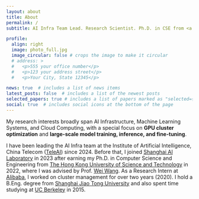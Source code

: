 ```yaml
---
layout: about
title: About
permalink: /
subtitle: AI Infra Team Lead. Research Scientist. Ph.D. in CSE from <a href='https://cse.hkust.edu.hk/'>HKUST</a>.

profile:
  align: right
  image: photo_full.jpg
  image_circular: false # crops the image to make it circular
  # address: >
  #   <p>555 your office number</p>
  #   <p>123 your address street</p>
  #   <p>Your City, State 12345</p>

news: true  # includes a list of news items
latest_posts: false  # includes a list of the newest posts
selected_papers: true # includes a list of papers marked as "selected={true}"
social: true  # includes social icons at the bottom of the page
---
```


My research interests broadly span AI Infrastructure, Machine Learning Systems, and Cloud Computing, with a special focus on **GPU cluster optimization** and **large-scale model training, inference, and fine-tuning**.

I have been leading the AI Infra team at the Institute of Artificial Intelligence, China Telecom ([TeleAI](https://www.linkedin.com/company/the-institute-of-artificial-intelligence-china-telecom-teleai/)) since 2024. Before that, I joined [Shanghai AI Laboratory](https://www.shlab.org.cn/) in 2023 after earning my Ph.D. in Computer Science and Engineering from [The Hong Kong University of Science and Technology](https://hkust.edu.hk/) in 2022, where I was advised by Prof. [Wei Wang](https://www.cse.ust.hk/~weiwa/). As a Research Intern at [Alibaba](https://www.alibabagroup.com/en-US), I worked on cluster management for over two years (2020). I hold a B.Eng. degree from [Shanghai Jiao Tong University](https://www.sjtu.edu.cn/) and also spent time studying at [UC Berkeley](https://www.berkeley.edu/) in 2015.

<!-- Write your biography here. Tell the world about yourself. Link to your favorite [subreddit](http://reddit.com). You can put a picture in, too. The code is already in, just name your picture `prof_pic.jpg` and put it in the `img/` folder.

Put your address / P.O. box / other info right below your picture. You can also disable any of these elements by editing `profile` property of the YAML header of your `_pages/about.md`. Edit `_bibliography/papers.bib` and Jekyll will render your [publications page](/al-folio/publications/) automatically.

Link to your social media connections, too. This theme is set up to use [Font Awesome icons](http://fortawesome.github.io/Font-Awesome/) and [Academicons](https://jpswalsh.github.io/academicons/), like the ones below. Add your Facebook, Twitter, LinkedIn, Google Scholar, or just disable all of them. -->

